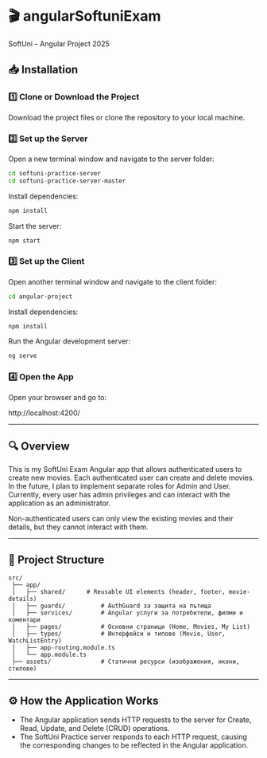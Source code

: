 # 🎬 angularSoftuniExam
SoftUni – Angular Project 2025

## 📥 Installation

### 1️⃣ Clone or Download the Project
Download the project files or clone the repository to your local machine.

### 2️⃣ Set up the Server

Open a new terminal window and navigate to the server folder:

```bash
cd softuni-practice-server
cd softuni-practice-server-master
```

Install dependencies:

```bash
npm install
```

Start the server:
```bash
npm start
```

### 3️⃣ Set up the Client

Open another terminal window and navigate to the client folder:

```bash
cd angular-project
```

Install dependencies:

```bash
npm install
```

Run the Angular development server:
```bash
ng serve
```

### 4️⃣ Open the App

Open your browser and go to:

http://localhost:4200/

---

## 🔍 Overview

This is my SoftUni Exam Angular app that allows authenticated users to create new movies. Each authenticated user can create and delete movies. In the future, I plan to implement separate roles for Admin and User. Currently, every user has admin privileges and can interact with the application as an administrator.

Non-authenticated users can only view the existing movies and their details, but they cannot interact with them.

---

## 📂 Project Structure

```plaintext
src/
 ├── app/
 │   ├── shared/      # Reusable UI elements (header, footer, moviе-details)
 │   ├── guards/          # AuthGuard за защита на пътища
 │   ├── services/        # Angular услуги за потребители, филми и коментари
 │   ├── pages/           # Основни страници (Home, Movies, My List)
 │   ├── types/           # Интерфейси и типове (Movie, User, WatchListEntry)
 │   ├── app-routing.module.ts
 │   └── app.module.ts
 ├── assets/              # Статични ресурси (изображения, икони, стилове)
```

---

## ⚙️ How the Application Works

- The Angular application sends HTTP requests to the server for Create, Read, Update, and Delete (CRUD) operations.
- The SoftUni Practice server responds to each HTTP request, causing the corresponding changes to be reflected in the Angular application.